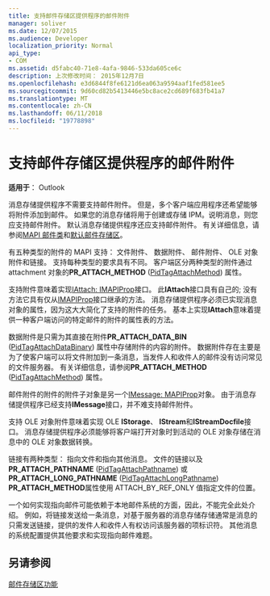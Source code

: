 ```yaml
---
title: 支持邮件存储区提供程序的邮件附件
manager: soliver
ms.date: 12/07/2015
ms.audience: Developer
localization_priority: Normal
api_type:
- COM
ms.assetid: d5fabc40-71e8-4afa-9846-533da605ce6c
description: 上次修改时间： 2015年12月7日
ms.openlocfilehash: e3d6844f8fe6121d6ea063a9594aaf1fed581ee5
ms.sourcegitcommit: 9d60cd82b5413446e5bc8ace2cd689f683fb41a7
ms.translationtype: MT
ms.contentlocale: zh-CN
ms.lasthandoff: 06/11/2018
ms.locfileid: "19778898"
---
```

# <a name="supporting-message-attachments-for-message-store-providers"></a>支持邮件存储区提供程序的邮件附件

 
  
**适用于**： Outlook 
  
消息存储提供程序不需要支持邮件附件。 但是，多个客户端应用程序还希望能够将附件添加到邮件。 如果您的消息存储将用于创建或存储 IPM。说明消息，则您应支持邮件附件。 默认消息存储提供程序还应支持邮件附件。 有关详细信息，请参阅[MAPI 邮件类](mapi-message-classes.md)和[默认邮件存储区](default-message-stores.md)。
  
有五种类型的附件的 MAPI 支持： 文件附件、 数据附件、 邮件附件、 OLE 对象附件和链接。 支持每种类型的要求具有不同。 客户端区分两种类型的附件通过 attachment 对象的**PR_ATTACH_METHOD** ([PidTagAttachMethod](pidtagattachmethod-canonical-property.md)) 属性。
  
支持附件意味着实现[IAttach: IMAPIProp](iattachimapiprop.md)接口。 此**IAttach**接口具有自己的; 没有方法它具有仅从[IMAPIProp](imapipropiunknown.md)接口继承的方法。 消息存储提供程序必须已实现消息对象的属性，因为这大大简化了支持的附件的任务。 基本上实现**IAttach**意味着提供一种客户端访问的特定邮件的附件的属性表的方法。 
  
数据附件是只需为其直接在附件**PR_ATTACH_DATA_BIN** ([PidTagAttachDataBinary](pidtagattachdatabinary-canonical-property.md)) 属性中存储附件的内容的附件。 数据附件存在主要是为了使客户端可以将文件附加到一条消息，当发件人和收件人的邮件没有访问常见的文件服务器。 有关详细信息，请参阅**PR_ATTACH_METHOD** ([PidTagAttachMethod](pidtagattachmethod-canonical-property.md)) 属性。
  
邮件附件的附件的附件子对象是另一个[IMessage: MAPIProp](imessageimapiprop.md)对象。 由于消息存储提供程序已经支持**IMessage**接口，并不难支持邮件附件。 
  
支持 OLE 对象附件意味着实现 OLE **IStorage**、 **IStream**和**IStreamDocfile**接口。 消息存储提供程序必须能够将客户端打开对象时到活动的 OLE 对象存储在消息中的 OLE 对象数据转换。 
  
链接有两种类型： 指向文件和指向其他消息。 文件的链接以及**PR_ATTACH_PATHNAME** ([PidTagAttachPathname](pidtagattachpathname-canonical-property.md)) 或**PR_ATTACH_LONG_PATHNAME** ([PidTagAttachLongPathname](pidtagattachlongpathname-canonical-property.md)) **PR_ATTACH_METHOD**属性使用 ATTACH_BY_REF_ONLY 值指定文件的位置。
  
一个如何实现指向邮件可能依赖于本地邮件系统的方面，因此，不能完全此处介绍。 例如，将链接发送给一条消息，对基于服务器的消息存储存储通常是消息的只需发送链接，提供的发件人和收件人有权访问该服务器的项标识符。 其他消息的系统配置提供其他要求和实现指向邮件难题。
  
## <a name="see-also"></a>另请参阅



[邮件存储区功能](message-store-features.md)

